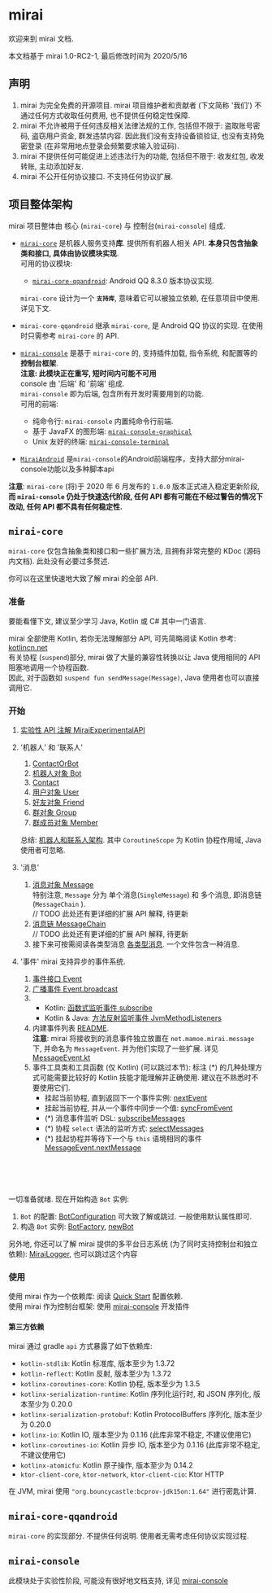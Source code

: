 # mirai
欢迎来到 mirai 文档.

本文档基于 mirai 1.0-RC2-1, 最后修改时间为 2020/5/16

## 声明
1. mirai 为完全免费的开源项目. mirai 项目维护者和贡献者 (下文简称 '我们') 不通过任何方式收取任何费用, 也不提供任何稳定性保障.
2. mirai 不允许被用于任何违反相关法律法规的工作, 包括但不限于: 盗取账号密码, 盗窃用户资金, 群发违禁内容. 因此我们没有支持设备锁验证, 也没有支持免密登录 (在非常用地点登录会频繁要求输入验证码).
3. mirai 不提供任何可能促进上述违法行为的功能, 包括但不限于: 收发红包, 收发转账, 主动添加好友.
4. mirai 不公开任何协议接口. 不支持任何协议扩展.

## 项目整体架构
mirai 项目整体由 核心 (`mirai-core`) 与 控制台(`mirai-console`) 组成.


- [`mirai-core`](../mirai-core) 是机器人服务支持**库**. 提供所有机器人相关 API. **本身只包含抽象类和接口, 具体由协议模块实现**.  
  可用的协议模块:
  - [`mirai-core-qqandroid`](../mirai-core-qqandroid): Android QQ 8.3.0 版本协议实现.

  `mirai-core` 设计为一个 **`支持库`**, 意味着它可以被独立依赖, 在任意项目中使用. 详见下文.


- `mirai-core-qqandroid` 继承 `mirai-core`, 是 Android QQ 协议的实现. 在使用时只需参考 `mirai-core` 的 API.


- [`mirai-console`](https://github.com/mamoe/mirai-console) 是基于 `mirai-core` 的, 支持插件加载, 指令系统, 和配置等的**控制台框架**.  
  **注意: 此模块正在重写, 短时间内可能不可用**  
  console 由 '后端' 和 '前端' 组成.  
  `mirai-console` 即为后端, 包含所有开发时需要用到的功能.  
  可用的前端:
  - 纯命令行: `mirai-console` 内置纯命令行前端.
  - 基于 JavaFX 的图形端: [`mirai-console-graphical`](https://github.com/mamoe/mirai-console/tree/master/mirai-console-graphical)
  - Unix 友好的终端: [`mirai-console-terminal`](https://github.com/mamoe/mirai-console/tree/master/mirai-console-terminal)
  
- [`MiraiAndroid`](https://github.com/mzdluo123/MiraiAndroid) 是`mirai-console`的Android前端程序，支持大部分mirai-console功能以及多种脚本api


**注意**: `mirai-core` (将)于 2020 年 6 月发布的 `1.0.0` 版本正式进入稳定更新阶段,   
**而 `mirai-console` 仍处于快速迭代阶段, 任何 API 都有可能在不经过警告的情况下改动, 任何 API 都不具有任何稳定性.**

## `mirai-core`

`mirai-core` 仅包含抽象类和接口和一些扩展方法, 且拥有非常完整的 KDoc (源码内文档). 此处没有必要过多赘述.

你可以在这里快速地大致了解 mirai 的全部 API.

### 准备

要能看懂下文, 建议至少学习 Java, Kotlin 或 C# 其中一门语言.

mirai 全部使用 Kotlin, 若你无法理解部分 API, 可先简略阅读 Kotlin 参考: [kotlincn.net](https://www.kotlincn.net/docs/reference/)  
有关协程 (`suspend`)部分, mirai 做了大量的兼容性转换以让 Java 使用相同的 API 阻塞地调用一个协程函数.  
因此, 对于函数如 `suspend fun sendMessage(Message)`, Java 使用者也可以直接调用它.

### 开始

1. [实验性 API 注解 MiraiExperimentalAPI](../mirai-core/src/commonMain/kotlin/net.mamoe.mirai/utils/Annotations.kt#L41)

2. '机器人' 和 '联系人'
   1. [ContactOrBot](../mirai-core/src/commonMain/kotlin/net.mamoe.mirai/contact/ContactOrBot.kt)
   2. [机器人对象 Bot](../mirai-core/src/commonMain/kotlin/net.mamoe.mirai/Bot.kt)
   3. [Contact](../mirai-core/src/commonMain/kotlin/net.mamoe.mirai/contact/Contact.kt)
   4. [用户对象 User](../mirai-core/src/commonMain/kotlin/net.mamoe.mirai/contact/User.kt)
   5. [好友对象 Friend](../mirai-core/src/commonMain/kotlin/net.mamoe.mirai/contact/Friend.kt)
   6. [群对象 Group](../mirai-core/src/commonMain/kotlin/net.mamoe.mirai/contact/Group.kt)
   7. [群成员对象  Member](../mirai-core/src/commonMain/kotlin/net.mamoe.mirai/contact/Member.kt)

   总结: [机器人和联系人架构](../.github/机器人和联系人架构.png). 其中 `CoroutineScope` 为 Kotlin 协程作用域, Java 使用者可忽略.


3. '消息'
   1. [消息对象 Message](../mirai-core/src/commonMain/kotlin/net.mamoe.mirai/message/data/Message.kt)  
      特别注意, `Message` 分为 单个消息(`SingleMessage`) 和 多个消息, 即消息链(`MessageChain` ).  
      // TODO 此处还有更详细的扩展 API 解释, 待更新
   2. [消息链 MessageChain](../mirai-core/src/commonMain/kotlin/net.mamoe.mirai/message/data/MessageChain.kt)  
      // TODO 此处还有更详细的扩展 API 解释, 待更新
   3. 接下来可按需阅读各类型消息 [各类型消息](../mirai-core/src/commonMain/kotlin/net.mamoe.mirai/message/data/). 一个文件包含一种消息.


4. '事件'
   mirai 支持异步的事件系统.
   1. [事件接口 Event](../mirai-core/src/commonMain/kotlin/net.mamoe.mirai/event/Event.kt)
   2. [广播事件 Event.broadcast](../mirai-core/src/commonMain/kotlin/net.mamoe.mirai/event/Event.kt)
   3. - Kotlin: [函数式监听事件 subscribe](../mirai-core/src/commonMain/kotlin/net.mamoe.mirai/event/subscriber.kt)
      - Kotlin & Java: [方法反射监听事件 JvmMethodListeners](../mirai-core/src/jvmMain/kotlin/net/mamoe/mirai/event/JvmMethodListeners.kt)
   4. 内建事件列表 [README](../mirai-core/src/commonMain/kotlin/net.mamoe.mirai/event/events/README.md).  
      **注意**: mirai 将接收到的消息事件独立放置在 `net.mamoe.mirai.message` 下, 并命名为 `MessageEvent`. 并为他们实现了一些扩展. 详见 [MessageEvent.kt](../mirai-core/src/commonMain/kotlin/net.mamoe.mirai/message/MessageEvent.kt)
   5. 事件工具类和工具函数 (仅 Kotlin) (可以跳过本节):
      标注 (*) 的几种处理方式可能需要比较好的 Kotlin 技能才能理解并正确使用. 建议在不熟悉时不要使用它们.
      - 挂起当前协程, 直到返回下一个事件实例: [nextEvent](../mirai-core/src/commonMain/kotlin/net.mamoe.mirai/event/nextEvent.kt)
      - 挂起当前协程, 并从一个事件中同步一个值: [syncFromEvent](../mirai-core/src/commonMain/kotlin/net.mamoe.mirai/event/linear.kt)
      - (*) 消息事件监听 DSL: [subscribeMessages](../mirai-core/src/commonMain/kotlin/net.mamoe.mirai/event/subscribeMessages.kt)
      - (*) 协程 `select` 语法的监听方式: [selectMessages](../mirai-core/src/commonMain/kotlin/net.mamoe.mirai/event/select.kt)
      - (*) 挂起协程并等待下一个与 `this` 语境相同的事件 [MessageEvent.nextMessage](../mirai-core/src/commonMain/kotlin/net.mamoe.mirai/message/utils.kt#L50)

<br><br>
<br><br>
一切准备就绪. 现在开始构造 `Bot` 实例:

1. `Bot` 的配置: [BotConfiguration](../mirai-core/src/commonMain/kotlin/net.mamoe.mirai/utils/BotConfiguration.kt)
   可大致了解或跳过. 一般使用默认属性即可.
2. 构造 `Bot` 实例: [BotFactory](../mirai-core/src/jvmMain/kotlin/net/mamoe/mirai/BotFactory.kt#L23), [newBot](../mirai-core/src/jvmMain/kotlin/net/mamoe/mirai/BotFactory.kt#L53)

另外地, 你还可以了解 mirai 提供的多平台日志系统 (为了同时支持控制台和独立依赖): [MiraiLogger](../mirai-core/src/commonMain/kotlin/net.mamoe.mirai/utils/MiraiLogger.kt), 也可以跳过这个内容

### 使用

使用 mirai 作为一个依赖库: 阅读 [Quick Start](../docs/guide_quick_start.md) 配置依赖.  
使用 mirai 作为控制台框架: 使用 [mirai-console](https://github.com/mamoe/mirai-console) 开发插件

#### 第三方依赖

mirai 通过 gradle `api` 方式暴露了如下依赖库:

- `kotlin-stdlib`: Kotlin 标准库, 版本至少为 1.3.72
- `kotlin-reflect`: Kotlin 反射, 版本至少为 1.3.72
- `kotlinx-coroutines-core`: Kotlin 协程, 版本至少为 1.3.5
- `kotlinx-serialization-runtime`: Kotlin 序列化运行时, 和 JSON 序列化, 版本至少为 0.20.0
- `kotlinx-serialization-protobuf`: Kotlin ProtocolBuffers 序列化, 版本至少为 0.20.0
- `kotlinx-io`: Kotlin IO, 版本至少为 0.1.16 (此库非常不稳定, 不建议使用它)
- `kotlinx-coroutines-io`: Kotlin 异步 IO, 版本至少为 0.1.16 (此库非常不稳定, 不建议使用它)
- `kotlinx-atomicfu`: Kotlin 原子操作, 版本至少为 0.14.2
- `ktor-client-core`, `ktor-network`, `ktor-client-cio`: Ktor HTTP

在 JVM, mirai 使用 `"org.bouncycastle:bcprov-jdk15on:1.64"` 进行密匙计算.

## `mirai-core-qqandroid`
`mirai-core` 的实现部分. 不提供任何说明. 使用者无需考虑任何协议实现过程.

## `mirai-console`
此模块处于实验性阶段, 可能没有很好地文档支持, 详见 [mirai-console](https://github.com/mamoe/mirai-console)
